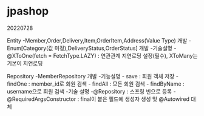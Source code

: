 # jpashop

20220728

Entity
  -Member,Order,Delivery,Item,OrderItem,Address(Value Type) 개발
  -Enum[Category(값 미정),DeliveryStatus,OrderStatus] 개발
  -기술설명
    -@XToOne(fetch = FetchType.LAZY) : 연관관계 지연로딩 설정(필수), XToMany는 기본이 지연로딩

Repository
  -MemberRepository 개발
    -기능설명
      - save : 회원 객체 저장
      - findOne : member_id로 회원 검색
      - findAll : 모든 회원 검색
      - findByName : username으로 회원 검색
    -기술 설명
      -@Repository : 스프링 빈으로 등록
      -@RequiredArgsConstructor : final이 붙은 필드에 생성자 생성 및 @Autowired 대체
